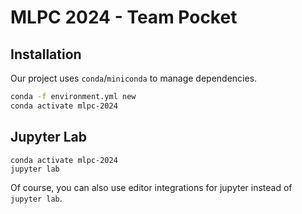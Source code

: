 # MLPC 2024 - Team Pocket

## Installation

Our project uses `conda`/`miniconda` to manage dependencies.

```bash
conda -f environment.yml new
conda activate mlpc-2024
```

## Jupyter Lab

```
conda activate mlpc-2024
jupyter lab
```

Of course, you can also use editor integrations for jupyter instead of `jupyter lab`.
